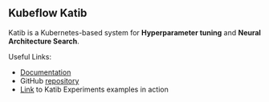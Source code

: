## Kubeflow Katib

Katib is a Kubernetes-based system for **Hyperparameter tuning** and **Neural Architecture Search**.

Useful Links:
- [Documentation](https://www.kubeflow.org/docs/components/katib/overview/)
- GitHub [repository](https://github.com/kubeflow/katib)
- [Link](https://github.com/kubeflow/katib/tree/master/examples/v1beta1) to Katib Experiments examples in action
